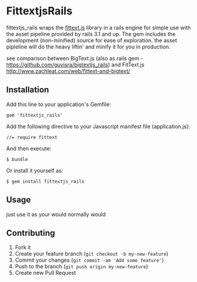# FittextjsRails

fittextjs_rails wraps the [fittext.js](http://fittextjs.com) library in a rails engine for simple use with the asset pipeline provided by rails 3.1 and up. The gem includes the development (non-minified) source for ease of exploration. the asset pipleline will do the heavy liftin' and minify it for you in production.

see comparison between BigText.js (also as rails gem - https://github.com/guyisra/bigtextjs_rails) and FitText.js
http://www.zachleat.com/web/fittext-and-bigtext/

## Installation

Add this line to your application's Gemfile:

    gem 'fittextjs_rails'

Add the following directive to your Javascript manifest file (application.js):

    //= require fittext

And then execute:

    $ bundle

Or install it yourself as:

    $ gem install fittextjs_rails

## Usage

just use it as your would normally would

## Contributing

1. Fork it
2. Create your feature branch (`git checkout -b my-new-feature`)
3. Commit your changes (`git commit -am 'Add some feature'`)
4. Push to the branch (`git push origin my-new-feature`)
5. Create new Pull Request

